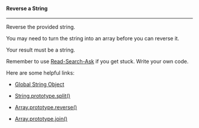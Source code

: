 #### Reverse a String 

------

Reverse the provided string.

You may need to turn the string into an array before you can reverse it.

Your result must be a string.

Remember to use [Read-Search-Ask](https://github.com/FreeCodeCamp/freecodecamp/wiki/FreeCodeCamp-Get-Help) if you get stuck. Write your own code.

Here are some helpful links:

- [Global String Object](https://developer.mozilla.org/en-US/docs/Web/JavaScript/Reference/Global_Objects/String)


- [String.prototype.split()](https://developer.mozilla.org/en-US/docs/Web/JavaScript/Reference/Global_Objects/String/split)


- [Array.prototype.reverse()](https://developer.mozilla.org/en-US/docs/Web/JavaScript/Reference/Global_Objects/Array/reverse)


- [Array.prototype.join()](https://developer.mozilla.org/en-US/docs/Web/JavaScript/Reference/Global_Objects/Array/join)

